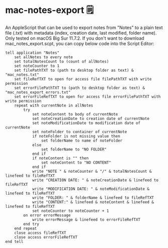 # mac-notes-export :spiral_notepad:
An AppleScript that can be used to export notes from "Notes" to a plain text file (.txt) with metadata (index, creation date, last modified, folder name). Only tested on macOS Big Sur 11.7.2. If you don't want to download mac_notes_export.scpt, you can copy below code into the Script Editor:
```
tell application "Notes"
	set allNotes to every note
	set totalNotesCount to (count of allNotes)
	set noteCounter to 1
	set filePathTXT to (path to desktop folder as text) & "mac_notes.txt"
	set fileRefTXT to open for access file filePathTXT with write permission
	set errorFilePathTXT to (path to desktop folder as text) & "mac_notes_export_errors.txt"
	set errorFileRefTXT to open for access file errorFilePathTXT with write permission
	repeat with currentNote in allNotes
		try
			set noteContent to body of currentNote
			set noteCreationDate to creation date of currentNote
			set noteModificationDate to modification date of currentNote
			set noteFolder to container of currentNote
			if noteFolder is not missing value then
				set folderName to name of noteFolder
			else
				set folderName to "NO FOLDER"
			end if
			if noteContent is "" then
				set noteContent to "NO CONTENT"
			end if
			write "NOTE " & noteCounter & "/" & totalNotesCount & linefeed to fileRefTXT
			write "CREATION DATE: " & noteCreationDate & linefeed to fileRefTXT
			write "MODIFICATION DATE: " & noteModificationDate & linefeed to fileRefTXT
			write "FOLDER: " & folderName & linefeed to fileRefTXT
			write "CONTENT:" & linefeed & noteContent & linefeed & linefeed to fileRefTXT
			set noteCounter to noteCounter + 1
		on error errorMessage
			write errorMessage & linefeed to errorFileRefTXT
		end try
	end repeat
	close access fileRefTXT
	close access errorFileRefTXT
end tell
```
